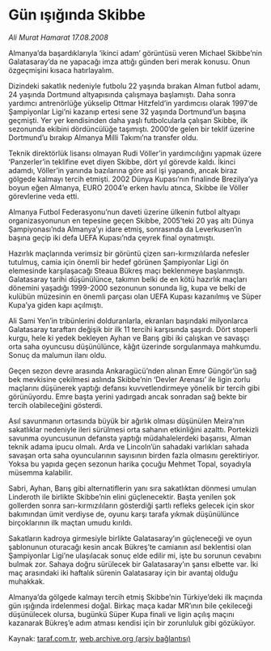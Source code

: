 # Gün ışığında Skibbe

*Ali Murat Hamarat 17.08.2008*

<div class="yazi"><p>Almanya’da başardıklarıyla ‘ikinci adam’ görüntüsü veren Michael Skibbe’nin Galatasaray’da ne yapacağı imza attığı günden beri merak konusu. Onun özgeçmişini kısaca hatırlayalım.</p>
<p>Dizindeki sakatlık nedeniyle futbolu 22 yaşında bırakan Alman futbol adamı, 24 yaşında Dortmund altyapısında çalışmaya başlamıştı. Daha sonra yardımcı antrenörlüğe yükselip Ottmar Hitzfeld’in yardımcısı olarak 1997’de Şampiyonlar Ligi’ni kazanıp ertesi sene 32 yaşında Dortmund’un başına geçmişti. Yer yer kendisinden daha yaşlı futbolcularla çalışan Skibbe, ilk sezonunda ekibini dördüncülüğe taşımıştı. 2000’de gelen bir teklif üzerine Dortmund’u bırakıp Almanya Milli Takımı’na transfer oldu.</p>
<p>Teknik direktörlük lisansı olmayan Rudi Völler’in yardımcılığını yapmak üzere ‘Panzerler’in teklifine evet diyen Skibbe, dört yıl görevde kaldı. İkinci adamdı, Völler’in yanında bazılarına göre asıl işi yapandı, ancak biraz gölgede kalmayı tercih etmişti. 2002 Dünya Kupası’nın finalinde Brezilya’ya boyun eğen Almanya, EURO 2004’e erken havlu atınca, Skibbe ile Völler görevlerine veda etti.</p>
<p>Almanya Futbol Federasyonu’nun daveti üzerine ülkenin futbol altyapı organizasyonunun en tepesine geçen Skibbe, 2005’teki 20 yaş altı Dünya Şampiyonası’nda Almanya’yı idare etmiş, sonrasında da Leverkusen’in başına geçip iki defa UEFA Kupası’nda çeyrek final oynatmıştı.</p>
<p>Hazırlık maçlarında verimsiz bir görüntü çizen sarı-kırmızılılarda nefesler tutulmuş, camia için önemli bir hedef görünen Şampiyonlar Ligi ön elemesinde karşılaşacağı Steaua Bükreş maçı beklenmeye başlanmıştı. Galatasaray tarihi düşünülünce, takımın belki de en kötü hazırlık maçları dönemini yaşadığı 1999-2000 sezonunun sonunda lig, kupa ve belki de kulübün müzesinin en önemli parçası olan UEFA Kupası kazanılmış ve Süper Kupa’ya giden kapı açılmıştı.</p>
<p>Ali Sami Yen’in tribünlerini dolduranlarla, ekranları başındaki milyonlarca Galatasaray taraftarı değişik bir ilk 11 tercihi karşısında şaşırdı. Dört stoperli kurgu, hele ki yedek bekleyen Ayhan ve Barış gibi iki çalışkan ve savaşçı orta saha oyuncusu düşünülünce, kâğıt üzerinde sorgulanmaya mahkumdu. Sonuç da malumun ilanı oldu.</p>
<p>Geçen sezon devre arasında Ankaragücü’nden alınan Emre Güngör’ün sağ bek mevkisine çekilmesi aslında Skibbe’nin ‘Devler Arenası’ ile ligin zorlu maçlarını düşünerek yaptığı defansı kuvvetlendirmeye yönelik bir tercih gibi görünüyordu. Emre başta yerini yadırgadı ancak sonradan sağ bekte bir tercih olabileceğini gösterdi. </p>
<p>Asıl savunmanın ortasında büyük bir ağırlık olması düşünülen Meira’nın sakatlıklar nedeniyle ileri sürülmesi orta sahanın etkinliğini azalttı. Portekizli savunma oyuncusunun defansta yaptığı müdahalelerdeki başarısı, Alman teknik adama ipucu olmalı. Arda ve Lincoln’ün sahadaki varlıkları sahada savaşan orta saha oyuncularının sayısının birden fazla olmasını gerektiriyor. Yoksa bu yapıda geçen sezonun harika çocuğu Mehmet Topal, soyadıyla müsemma kalabilir.</p>
<p>Sabri, Ayhan, Barış gibi alternatiflerin yanı sıra sakatlıktan dönmesi umulan Linderoth ile birlikte Skibbe’nin elini güçlenecektir. Başta yenilen şok gollerden sonra sarı-kırmızılıların gösterdiği şartlı refleks gelecek için skor bakımından ümit verdiyse de, oyunu karşı tarafa yıkmak düşünülünce birçoklarının ilk maçtan umudu kırıldı.</p>
<p>Sakatların kadroya girmesiyle birlikte Galatasaray’ın güçleneceği ve oyun şablonunun oturacağı kesin ancak Bükreş’te camianın asıl beklentisi olan Şampiyonlar Ligi’ne ulaşılacak sonuç elde edilir mi, işte bu sorunun cevabını bulmak zor. Sahaya doğru sürülecek bir Galatasaray’ın şansı elbette var. İki maç arasındaki iki haftalık sürenin Galatasaray için bir avantaj olduğu muhakkak.</p>
<p>Almanya’da gölgede kalmayı tercih etmiş Skibbe’nin Türkiye’deki ilk maçında gün ışığında irdelenmesi doğal. Birkaç maça kadar MR’ının bile çekileceği düşünülecek olursa, bugünkü Süper Kupa finali ve ligin açılış maçını kazanarak Bükreş’e adım atması kendisi için bir zorunluluk gibi gözüküyor.</p></div>

Kaynak: [taraf.com.tr](m), [web.archive.org (arşiv bağlantısı)](http://web.archive.org/web/20101201071820/http://taraf.com.tr/ali-murat-hamarat/makale-gun-isiginda-skibbe.htm)
